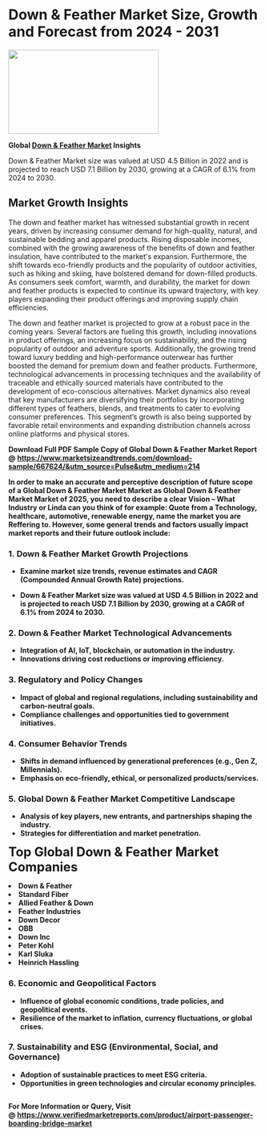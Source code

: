 <H1>Down & Feather Market Size, Growth and Forecast from 2024 - 2031</H1><img class="aligncenter size-medium wp-image-584254" src="https://thirdeyenews.in/wp-content/uploads/2024/09/Global-Market-Research-300x168.jpeg" alt="" width="300" height="168" /><p><strong>Global&nbsp;<a href="https://www.marketsizeandtrends.com/download-sample/667624/&amp;utm_source=Pulse&amp;utm_medium=214">Down & Feather Market</a> Insights</strong></p><p>Down & Feather Market size was valued at USD 4.5 Billion in 2022 and is projected to reach USD 7.1 Billion by 2030, growing at a CAGR of 6.1% from 2024 to 2030.</p><p><h2>Market Growth Insights</h2> <p>The down and feather market has witnessed substantial growth in recent years, driven by increasing consumer demand for high-quality, natural, and sustainable bedding and apparel products. Rising disposable incomes, combined with the growing awareness of the benefits of down and feather insulation, have contributed to the market's expansion. Furthermore, the shift towards eco-friendly products and the popularity of outdoor activities, such as hiking and skiing, have bolstered demand for down-filled products. As consumers seek comfort, warmth, and durability, the market for down and feather products is expected to continue its upward trajectory, with key players expanding their product offerings and improving supply chain efficiencies.</p> <p><strong></strong></p> <p>The down and feather market is projected to grow at a robust pace in the coming years. Several factors are fueling this growth, including innovations in product offerings, an increasing focus on sustainability, and the rising popularity of outdoor and adventure sports. Additionally, the growing trend toward luxury bedding and high-performance outerwear has further boosted the demand for premium down and feather products. Furthermore, technological advancements in processing techniques and the availability of traceable and ethically sourced materials have contributed to the development of eco-conscious alternatives. Market dynamics also reveal that key manufacturers are diversifying their portfolios by incorporating different types of feathers, blends, and treatments to cater to evolving consumer preferences. This segment’s growth is also being supported by favorable retail environments and expanding distribution channels across online platforms and physical stores.</p> <p><strong></p><p><span class=""><strong>Download Full PDF Sample Copy of Global Down & Feather Market Report</strong> @ <a href="https://www.marketsizeandtrends.com/download-sample/667624/&amp;utm_source=Pulse&amp;utm_medium=214" target="_blank">https://www.marketsizeandtrends.com/download-sample/667624/&amp;utm_source=Pulse&amp;utm_medium=214</a></span></p><p>In order to make an accurate and perceptive description of future scope of a Global&nbsp;Down & Feather Market Market as Global&nbsp;Down & Feather Market Market of 2025, you need to describe a clear Vision &ndash; What Industry or Linda can you think of for example: Quote from a Technology, healthcare, automotive, renewable energy, name the market you are Reffering to. However, some general trends and factors usually impact market reports and their future outlook include:</p><h3>1.&nbsp;<strong>Down & Feather Market Growth Projections</strong></h3><ul><li>Examine market size trends, revenue estimates and CAGR (Compounded Annual Growth Rate) projections.</li><li><p>Down & Feather Market size was valued at USD 4.5 Billion in 2022 and is projected to reach USD 7.1 Billion by 2030, growing at a CAGR of 6.1% from 2024 to 2030.</p></li></ul><h3>2.&nbsp;<strong>Down & Feather Market Technological Advancements</strong></h3><ul><li>Integration of AI, IoT, blockchain, or automation in the industry.</li><li>Innovations driving cost reductions or improving efficiency.</li></ul><h3>3.&nbsp;<strong>Regulatory and Policy Changes</strong></h3><ul><li>Impact of global and regional regulations, including sustainability and carbon-neutral goals.</li><li>Compliance challenges and opportunities tied to government initiatives.</li></ul><h3>4.&nbsp;<strong>Consumer Behavior Trends</strong></h3><ul><li>Shifts in demand influenced by generational preferences (e.g., Gen Z, Millennials).</li><li>Emphasis on eco-friendly, ethical, or personalized products/services.</li></ul><h3>5.&nbsp;<strong>Global Down & Feather Market Competitive Landscape</strong></h3><ul><li>Analysis of key players, new entrants, and partnerships shaping the industry.</li><li>Strategies for differentiation and market penetration.</li></ul><p data-pm-slice="1 1 []"><span style="color: inherit; font-family: inherit; font-size: 25px;">Top Global Down & Feather Market Companies</span></p><div class="" data-test-id=""><p><li>Down & Feather</li><li> Standard Fiber</li><li> Allied Feather & Down</li><li> Feather Industries</li><li> Down Decor</li><li> OBB</li><li> Down Inc</li><li> Peter Kohl</li><li> Karl Sluka</li><li> Heinrich Hassling</li></p></div><h3>6.&nbsp;<strong>Economic and Geopolitical Factors</strong></h3><ul><li>Influence of global economic conditions, trade policies, and geopolitical events.</li><li>Resilience of the market to inflation, currency fluctuations, or global crises.</li></ul><h3>7.&nbsp;<strong>Sustainability and ESG (Environmental, Social, and Governance)</strong></h3><ul><li>Adoption of sustainable practices to meet ESG criteria.</li><li>Opportunities in green technologies and circular economy principles.</li></ul><h2><strong style="font-size: 14px;">For More Information or Query, Visit @&nbsp;</strong><a style="background-color: #ffffff; font-size: 14px;" href="https://www.marketsizeandtrends.com/report/down-and-feather-market/" target="_blank">https://www.verifiedmarketreports.com/product/airport-passenger-boarding-bridge-market</a></h2>
